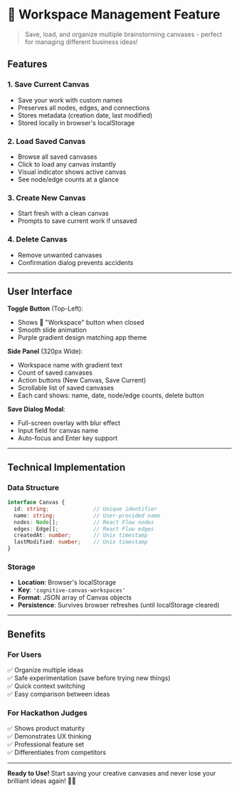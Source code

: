 # 💾 Workspace Management Feature

> Save, load, and organize multiple brainstorming canvases - perfect for managing different business ideas!

## Features

### 1. **Save Current Canvas**
- Save your work with custom names
- Preserves all nodes, edges, and connections
- Stores metadata (creation date, last modified)
- Stored locally in browser's localStorage

### 2. **Load Saved Canvas**
- Browse all saved canvases
- Click to load any canvas instantly
- Visual indicator shows active canvas
- See node/edge counts at a glance

### 3. **Create New Canvas**
- Start fresh with a clean canvas
- Prompts to save current work if unsaved

### 4. **Delete Canvas**
- Remove unwanted canvases
- Confirmation dialog prevents accidents

---

## User Interface

**Toggle Button** (Top-Left):
- Shows 📁 "Workspace" button when closed
- Smooth slide animation
- Purple gradient design matching app theme

**Side Panel** (320px Wide):
- Workspace name with gradient text
- Count of saved canvases
- Action buttons (New Canvas, Save Current)
- Scrollable list of saved canvases
- Each card shows: name, date, node/edge counts, delete button

**Save Dialog Modal**:
- Full-screen overlay with blur effect
- Input field for canvas name
- Auto-focus and Enter key support

---

## Technical Implementation

### Data Structure
```typescript
interface Canvas {
  id: string;              // Unique identifier
  name: string;            // User-provided name
  nodes: Node[];           // React Flow nodes
  edges: Edge[];           // React Flow edges
  createdAt: number;       // Unix timestamp
  lastModified: number;    // Unix timestamp
}
```

### Storage
- **Location**: Browser's localStorage
- **Key**: `'cognitive-canvas-workspaces'`
- **Format**: JSON array of Canvas objects
- **Persistence**: Survives browser refreshes (until localStorage cleared)

---

## Benefits

### For Users
✅ Organize multiple ideas  
✅ Safe experimentation (save before trying new things)  
✅ Quick context switching  
✅ Easy comparison between ideas  

### For Hackathon Judges
✅ Shows product maturity  
✅ Demonstrates UX thinking  
✅ Professional feature set  
✅ Differentiates from competitors  

---

**Ready to Use!** Start saving your creative canvases and never lose your brilliant ideas again! 🎨✨

